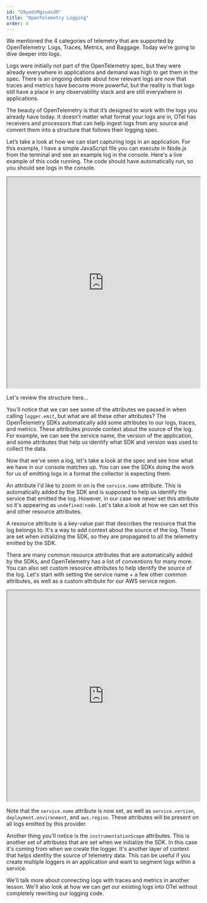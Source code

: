 ```yaml
---
id: "G9yadsMgzuasd0"
title: "OpenTelemetry Logging"
order: 4
---
```


We mentioned the 4 categories of telemetry that are supported by OpenTelemetry: Logs, Traces, Metrics, and Baggage. Today we’re going to dive deeper into logs.

Logs were initially not part of the OpenTelemetry spec, but they were already everywhere in applications and demand was high to get them in the spec. There is an ongoing debate about how relevant logs are now that traces and metrics have become more powerful, but the reality is that logs still have a place in any observability stack and are still everywhere in applications.

The beauty of OpenTelemetry is that it’s designed to work with the logs you already have today. It doesn’t matter what format your logs are in, OTel has receivers and processors that can help ingest logs from any source and convert them into a structure that follows their logging spec.

Let’s take a look at how we can start capturing logs in an application. For this example, I have a simple JavaScript file you can execute in Node.js from the terminal and see an example log in the console. Here's a live example of this code running. The code should have automatically run, so you should see logs in the console.

<iframe src="https://stackblitz.com/edit/stackblitz-starters-jmi2jnf3?embed=1&file=log.ts&hideExplorer=1&hideNavigation=1&view=editor&terminalHeight=50&startScript=npm%20run%20log" height="550px" width="100%"></iframe>

Let's review the structure here...

You'll notice that we can see some of the attributes we passed in when calling `logger.emit`, but what are all these other attributes? The OpenTelemetry SDKs automatically add some attributes to our logs, traces, and metrics. These attributes provide context about the source of the log. For example, we can see the service name, the version of the application, and some attributes that help us identify what SDK and version was used to collect the data.

Now that we've seen a log, let's take a look at the spec and see how what we have in our console matches up. You can see the SDKs doing the work for us of emitting logs in a format the collector is expecting them.

An attribute I'd like to zoom in on is the `service.name` attribute. This is automatically added by the SDK and is supposed to help us identify the service that emitted the log. However, in our case we never set this attribute so it's appearing as `undefined:node`. Let's take a look at how we can set this and other resource attributes.

A resource attribute is a key-value pair that describes the resource that the log belongs to. It's a way to add context about the source of the log. These are set when initializing the SDK, so they are propagated to all the telemetry emitted by the SDK.

There are many common resource attributes that are automatically added by the SDKs, and OpenTelemetry has a list of conventions for many more. You can also set custom resource attributes to help identify the source of the log. Let's start with setting the service name + a few other common attributes, as well as a custom attribute for our AWS service region.

<iframe src="https://stackblitz.com/edit/stackblitz-starters-jmi2jnf3?embed=1&file=log-with-resources.ts&hideExplorer=1&hideNavigation=1&view=editor&terminalHeight=50&startScript=npm%20run%20log-with-resources" height="550px" width="100%"></iframe>

Note that the `service.name` attribute is now set, as well as `service.version`, `deployment.environment`, and `aws.region`. These attributes will be present on all logs emitted by this provider.

Another thing you'll notice is the `instrumentationScope` attributes. This is another set of attributes that are set when we initialize the SDK. In this case it's coming from when we create the logger. It's another layer of context that helps idenfity the source of telemetry data. This can be useful if you create multiple loggers in an application and want to segment logs within a service.

We'll talk more about connecting logs with traces and metrics in another lesson. We'll also look at how we can get our existing logs into OTel without completely rewriting our logging code.

